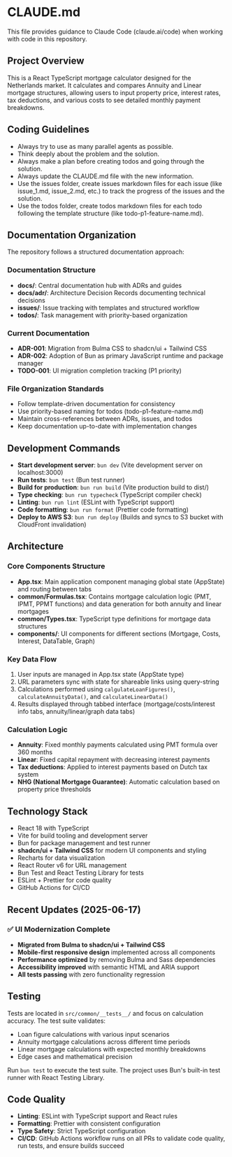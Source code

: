 # CLAUDE.md

This file provides guidance to Claude Code (claude.ai/code) when working with code in this repository.

## Project Overview

This is a React TypeScript mortgage calculator designed for the Netherlands market. It calculates and compares Annuity and Linear mortgage structures, allowing users to input property price, interest rates, tax deductions, and various costs to see detailed monthly payment breakdowns.

## Coding Guidelines

- Always try to use as many parallel agents as possible.
- Think deeply about the problem and the solution.
- Always make a plan before creating todos and going through the solution.
- Always update the CLAUDE.md file with the new information.
- Use the issues folder, create issues markdown files for each issue (like issue_1.md, issue_2.md, etc.) to track the progress of the issues and the solution.
- Use the todos folder, create todos markdown files for each todo following the template structure (like todo-p1-feature-name.md).

## Documentation Organization

The repository follows a structured documentation approach:

### Documentation Structure
- **docs/**: Central documentation hub with ADRs and guides
- **docs/adr/**: Architecture Decision Records documenting technical decisions
- **issues/**: Issue tracking with templates and structured workflow
- **todos/**: Task management with priority-based organization

### Current Documentation
- **ADR-001**: Migration from Bulma CSS to shadcn/ui + Tailwind CSS
- **ADR-002**: Adoption of Bun as primary JavaScript runtime and package manager
- **TODO-001**: UI migration completion tracking (P1 priority)

### File Organization Standards
- Follow template-driven documentation for consistency
- Use priority-based naming for todos (todo-p1-feature-name.md)
- Maintain cross-references between ADRs, issues, and todos
- Keep documentation up-to-date with implementation changes

## Development Commands

- **Start development server**: `bun dev` (Vite development server on localhost:3000)
- **Run tests**: `bun test` (Bun test runner)
- **Build for production**: `bun run build` (Vite production build to dist/)
- **Type checking**: `bun run typecheck` (TypeScript compiler check)
- **Linting**: `bun run lint` (ESLint with TypeScript support)
- **Code formatting**: `bun run format` (Prettier code formatting)
- **Deploy to AWS S3**: `bun run deploy` (Builds and syncs to S3 bucket with CloudFront invalidation)

## Architecture

### Core Components Structure
- **App.tsx**: Main application component managing global state (AppState) and routing between tabs
- **common/Formulas.tsx**: Contains mortgage calculation logic (PMT, IPMT, PPMT functions) and data generation for both annuity and linear mortgages
- **common/Types.tsx**: TypeScript type definitions for mortgage data structures
- **components/**: UI components for different sections (Mortgage, Costs, Interest, DataTable, Graph)

### Key Data Flow
1. User inputs are managed in App.tsx state (AppState type)
2. URL parameters sync with state for shareable links using query-string
3. Calculations performed using `calgulateLoanFigures()`, `calculateAnnuityData()`, and `calculateLinearData()`
4. Results displayed through tabbed interface (mortgage/costs/interest info tabs, annuity/linear/graph data tabs)

### Calculation Logic
- **Annuity**: Fixed monthly payments calculated using PMT formula over 360 months
- **Linear**: Fixed capital repayment with decreasing interest payments
- **Tax deductions**: Applied to interest payments based on Dutch tax system
- **NHG (National Mortgage Guarantee)**: Automatic calculation based on property price thresholds

## Technology Stack

- React 18 with TypeScript
- Vite for build tooling and development server
- Bun for package management and test runner
- **shadcn/ui + Tailwind CSS** for modern UI components and styling
- Recharts for data visualization
- React Router v6 for URL management
- Bun Test and React Testing Library for tests
- ESLint + Prettier for code quality
- GitHub Actions for CI/CD

## Recent Updates (2025-06-17)

### ✅ UI Modernization Complete
- **Migrated from Bulma to shadcn/ui + Tailwind CSS**
- **Mobile-first responsive design** implemented across all components
- **Performance optimized** by removing Bulma and Sass dependencies
- **Accessibility improved** with semantic HTML and ARIA support
- **All tests passing** with zero functionality regression

## Testing

Tests are located in `src/common/__tests__/` and focus on calculation accuracy. The test suite validates:
- Loan figure calculations with various input scenarios
- Annuity mortgage calculations across different time periods
- Linear mortgage calculations with expected monthly breakdowns
- Edge cases and mathematical precision

Run `bun test` to execute the test suite. The project uses Bun's built-in test runner with React Testing Library.

## Code Quality

- **Linting**: ESLint with TypeScript support and React rules
- **Formatting**: Prettier with consistent configuration
- **Type Safety**: Strict TypeScript configuration
- **CI/CD**: GitHub Actions workflow runs on all PRs to validate code quality, run tests, and ensure builds succeed